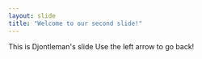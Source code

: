 ```yaml
---
layout: slide
title: "Welcome to our second slide!"
---
```

This is Djontleman's slide
Use the left arrow to go back!